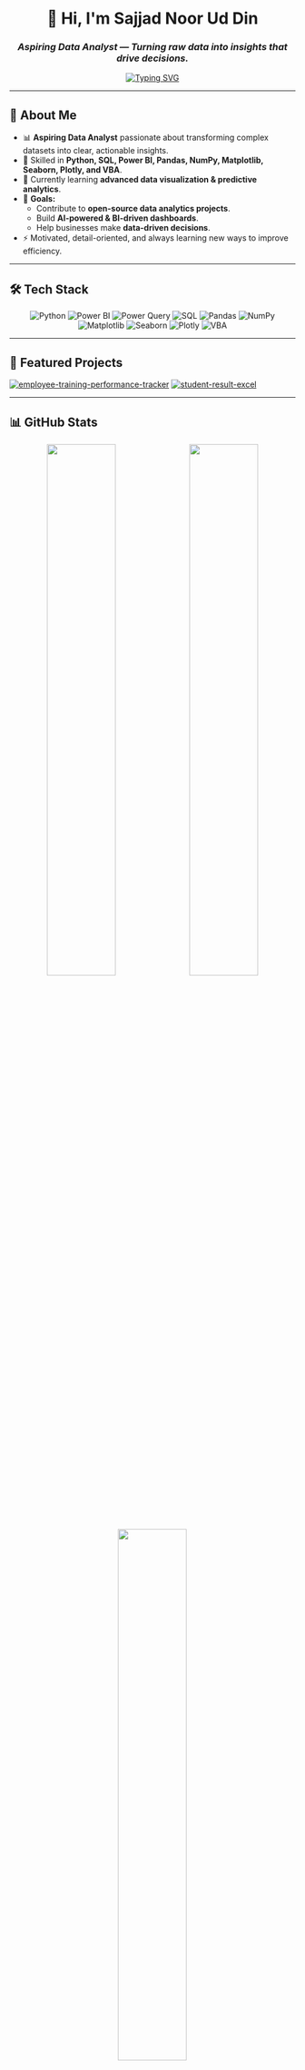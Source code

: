 <!-- Header -->
<div align="center">

# 👋 Hi, I'm **Sajjad Noor Ud Din**  
### *Aspiring Data Analyst — Turning raw data into insights that drive decisions.*

[![Typing SVG](https://readme-typing-svg.demolab.com?font=Inter&weight=600&size=24&duration=2200&pause=600&center=true&vCenter=true&width=900&lines=Python+%F0%9F%90%8D;Power+BI+📊;SQL+🗄️;Data+Visualization+📈;Problem+Solver+💡)](https://github.com/SajjadNoor786)

</div>

---

## 🚀 About Me
- 📊 **Aspiring Data Analyst** passionate about transforming complex datasets into clear, actionable insights.  
- 🐍 Skilled in **Python, SQL, Power BI, Pandas, NumPy, Matplotlib, Seaborn, Plotly, and VBA**.  
- 🌱 Currently learning **advanced data visualization & predictive analytics**.  
- 🎯 **Goals:**  
  - Contribute to **open-source data analytics projects**.  
  - Build **AI-powered & BI-driven dashboards**.  
  - Help businesses make **data-driven decisions**.  
- ⚡ Motivated, detail-oriented, and always learning new ways to improve efficiency.  

---

## 🛠️ Tech Stack  

<div align="center">

![Python](https://img.shields.io/badge/Python-3776AB?style=for-the-badge&logo=python&logoColor=white)
![Power BI](https://img.shields.io/badge/Power%20BI-F2C811?style=for-the-badge&logo=powerbi&logoColor=black)
![Power Query](https://img.shields.io/badge/Power%20Query-217346?style=for-the-badge&logo=microsoft-excel&logoColor=white)
![SQL](https://img.shields.io/badge/SQL-025E8C?style=for-the-badge&logo=database&logoColor=white)
![Pandas](https://img.shields.io/badge/Pandas-150458?style=for-the-badge&logo=pandas&logoColor=white)
![NumPy](https://img.shields.io/badge/NumPy-013243?style=for-the-badge&logo=numpy&logoColor=white)
![Matplotlib](https://img.shields.io/badge/Matplotlib-0C55A5?style=for-the-badge&logo=plotly&logoColor=white)
![Seaborn](https://img.shields.io/badge/Seaborn-2E77BC?style=for-the-badge&logo=plotly&logoColor=white)
![Plotly](https://img.shields.io/badge/Plotly-3F4F75?style=for-the-badge&logo=plotly&logoColor=white)
![VBA](https://img.shields.io/badge/VBA-217346?style=for-the-badge&logo=microsoft-excel&logoColor=white)

</div>

---

## 📂 Featured Projects  

[![employee-training-performance-tracker](https://github-readme-stats.vercel.app/api/pin/?username=SajjadNoor786&repo=employee-training-performance-tracker&border_color=7F3FBF&bg_color=0D1117&title_color=C9D1D9&text_color=8B949E&icon_color=7F3FBF)](https://github.com/SajjadNoor786/employee-training-performance-tracker)
[![student-result-excel](https://github-readme-stats.vercel.app/api/pin/?username=SajjadNoor786&repo=student-result-excel&border_color=7F3FBF&bg_color=0D1117&title_color=C9D1D9&text_color=8B949E&icon_color=7F3FBF)](https://github.com/SajjadNoor786/student-result-excel)

---

## 📊 GitHub Stats  

<div align="center">

<img src="https://github-readme-streak-stats.herokuapp.com/?user=SajjadNoor786&theme=radical&border=7F3FBF&background=0D1117" width="49%" />
<img src="https://denvercoder1-github-readme-stats.vercel.app/api?username=SajjadNoor786&show_icons=true&count_private=true&theme=react&border_color=7F3FBF&bg_color=0D1117&title_color=F85D7F&icon_color=F8D866" width="49%" />

<!-- ✅ Fixed Most Used Languages with token support -->
<img src="https://denvercoder1-github-readme-stats.vercel.app/api/top-langs/?username=SajjadNoor786&langs_count=8&layout=compact&theme=react&border_color=7F3FBF&bg_color=0D1117&title_color=F85D7F&icon_color=F8D866&cache_seconds=86400&token=PAT_1" width="49%" />

<img src="https://github-profile-summary-cards.vercel.app/api/cards/profile-details?username=SajjadNoor786&theme=radical" width="98%" />

![Activity Graph](https://github-readme-activity-graph.vercel.app/graph?username=SajjadNoor786&custom_title=Sajjad%20Noor%20Ud%20Din%20GitHub%20Activity%20Graph&bg_color=0D1117&color=7F3FBF&line=7F3FBF&point=7F3FBF&area_color=FFFFFF&title_color=FFFFFF&area=true)

</div>

---

## 🤝 Connect with Me  

<div align="center">

[![LinkedIn](https://img.shields.io/badge/LinkedIn-0A66C2?style=for-the-badge&logo=linkedin&logoColor=white)](https://www.linkedin.com/in/sajjad-noor-1b9646372)  
[![Email](https://img.shields.io/badge/Email-D14836?style=for-the-badge&logo=gmail&logoColor=white)](mailto:your-email@example.com)  
[![Portfolio](https://img.shields.io/badge/Portfolio-000000?style=for-the-badge&logo=firefox&logoColor=white)](#)  

</div>

---

💡 *“Data is the new oil, and I aim to refine it into meaningful solutions.”*  
